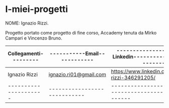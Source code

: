 # I-miei-progetti
NOME: Ignazio Rizzi.

Progetto portato come progetto di fine corso, Accademy tenuta da Mirko Campari e Vincenzo Bruno.

Collegamenti---------|-----------Email------------|------------------------Linkedin----------------------------| 
---------------------|----------------------------|------------------------------------------------------------|
Ignazio Rizzi        |ignazio.ri01@gmail.com      |https://www.linkedin.com/in/ignazio-rizzi-346291205/        |
---------------------|----------------------------|------------------------------------------------------------|
